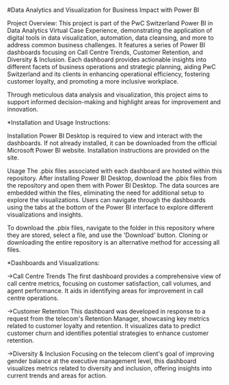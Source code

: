 #Data Analytics and Visualization for Business Impact with Power BI

Project Overview:
This project is part of the PwC Switzerland Power BI in Data Analytics Virtual Case Experience, demonstrating the application of digital tools in data visualization, automation, data cleansing, and more to address common business challenges. It features a series of Power BI dashboards focusing on Call Centre Trends, Customer Retention, and Diversity & Inclusion. Each dashboard provides actionable insights into different facets of business operations and strategic planning, aiding PwC Switzerland and its clients in enhancing operational efficiency, fostering customer loyalty, and promoting a more inclusive workplace.

Through meticulous data analysis and visualization, this project aims to support informed decision-making and highlight areas for improvement and innovation.

*Installation and Usage Instructions:

Installation
Power BI Desktop is required to view and interact with the dashboards. If not already installed, it can be downloaded from the official Microsoft Power BI website. Installation instructions are provided on the site.

Usage
The .pbix files associated with each dashboard are hosted within this repository. After installing Power BI Desktop, download the .pbix files from the repository and open them with Power BI Desktop. The data sources are embedded within the files, eliminating the need for additional setup to explore the visualizations. Users can navigate through the dashboards using the tabs at the bottom of the Power BI interface to explore different visualizations and insights.

To download the .pbix files, navigate to the folder in this repository where they are stored, select a file, and use the 'Download' button. Cloning or downloading the entire repository is an alternative method for accessing all files.

*Dashboards and Visualizations:

->Call Centre Trends
The first dashboard provides a comprehensive view of call centre metrics, focusing on customer satisfaction, call volumes, and agent performance. It aids in identifying areas for improvement in call centre operations.

->Customer Retention
This dashboard was developed in response to a request from the telecom's Retention Manager, showcasing key metrics related to customer loyalty and retention. It visualizes data to predict customer churn and identifies potential strategies to enhance customer retention.

->Diversity & Inclusion
Focusing on the telecom client's goal of improving gender balance at the executive management level, this dashboard visualizes metrics related to diversity and inclusion, offering insights into current trends and areas for action.

